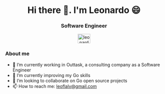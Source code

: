 <h1 align="center">Hi there 👋. I'm Leonardo 😄</h1>
<h3 align="center">Software Engineer</h3>

<p align="center">
<a href="https://www.linkedin.com/in/leonardo-fleitas/" target="blank"><img align="center" src="https://raw.githubusercontent.com/rahuldkjain/github-profile-readme-generator/master/src/images/icons/Social/linked-in-alt.svg" alt="leonardo-fleitas" height="30" width="40" /></a>
</p>

### **About me**

- 🔭 I’m currently working in Outtask,  a consulting company as a Software Engineer
- 🌱 I’m currently improving my Go skills
- 👯 I’m looking to collaborate on Go open source projects
- 📫 How to reach me: leoflalv@gmail.com



